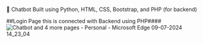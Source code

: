 🤖 Chatbot 
Built using Python, HTML, CSS, Bootstrap, and PHP (for backend)

##Login Page this is connected with Backend using PHP####
![Chatbot and 4 more pages - Personal - Microsoft​ Edge 09-07-2024 14_23_04](https://github.com/user-attachments/assets/a3016621-eda6-4ab1-9473-d616e3c50602)
